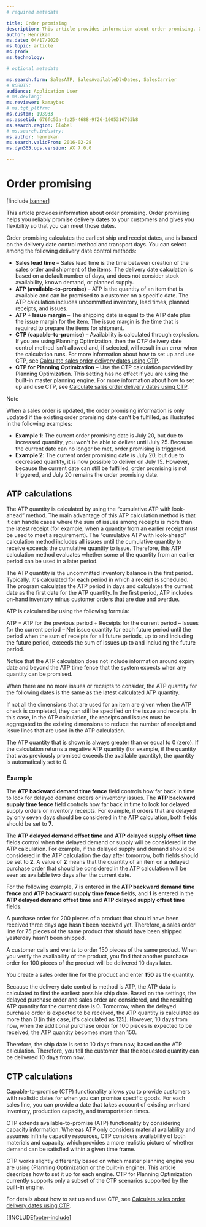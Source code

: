 ```yaml
---
# required metadata

title: Order promising
description: This article provides information about order promising. Order promising helps you reliably promise delivery dates to your customers and gives you flexibility so that you can meet those dates.
author: Henrikan
ms.date: 04/17/2020
ms.topic: article
ms.prod: 
ms.technology: 

# optional metadata

ms.search.form: SalesATP, SalesAvailableDlvDates, SalesCarrier
# ROBOTS: 
audience: Application User
# ms.devlang: 
ms.reviewer: kamaybac
# ms.tgt_pltfrm: 
ms.custom: 193933
ms.assetid: 676fc53a-fa25-4688-9f26-1005316763b8
ms.search.region: Global
# ms.search.industry: 
ms.author: henrikan
ms.search.validFrom: 2016-02-28
ms.dyn365.ops.version: AX 7.0.0

---
```


# Order promising

[!include [banner](../includes/banner.md)]

This article provides information about order promising. Order promising helps you reliably promise delivery dates to your customers and gives you flexibility so that you can meet those dates.

Order promising calculates the earliest ship and receipt dates, and is based on the delivery date control method and transport days. You can select among the following delivery date control methods:

- **Sales lead time** – Sales lead time is the time between creation of the sales order and shipment of the items. The delivery date calculation is based on a default number of days, and does not consider stock availability, known demand, or planned supply.
- **ATP (available-to-promise)** – ATP is the quantity of an item that is available and can be promised to a customer on a specific date. The ATP calculation includes uncommitted inventory, lead times, planned receipts, and issues.
- **ATP + Issue margin** – The shipping date is equal to the ATP date plus the issue margin for the item. The issue margin is the time that is required to prepare the items for shipment.
- **CTP (capable-to-promise)** – Availability is calculated through explosion.  If you are using Planning Optimization, then the *CTP* delivery date control method isn't allowed and, if selected, will result in an error when the calculation runs. For more information about how to set up and use CTP, see [Calculate sales order delivery dates using CTP](../master-planning/planning-optimization/calculate-delivery-dates-using-ctp.md).
- **CTP for Planning Optimization** – Use the CTP calculation provided by Planning Optimization. This setting has no effect if you are using the built-in master planning engine. For more information about how to set up and use CTP, see [Calculate sales order delivery dates using CTP](../master-planning/planning-optimization/calculate-delivery-dates-using-ctp.md).

> [!NOTE]
> When a sales order is updated, the order promising information is only updated if the existing order promising date can't be fulfilled, as illustrated in the following examples:
>
> - **Example 1**: The current order promising date is July 20, but due to increased quantity, you won't be able to deliver until July 25. Because the current date can no longer be met, order promising is triggered.
> - **Example 2**: The current order promising date is July 20, but due to decreased quantity, it is now possible to deliver on July 15. However, because the current date can still be fulfilled, order promising is not triggered, and July 20 remains the order promising date.

## ATP calculations

The ATP quantity is calculated by using the “cumulative ATP with look-ahead” method. The main advantage of this ATP calculation method is that it can handle cases where the sum of issues among receipts is more than the latest receipt (for example, when a quantity from an earlier receipt must be used to meet a requirement). The “cumulative ATP with look-ahead” calculation method includes all issues until the cumulative quantity to receive exceeds the cumulative quantity to issue. Therefore, this ATP calculation method evaluates whether some of the quantity from an earlier period can be used in a later period.  

The ATP quantity is the uncommitted inventory balance in the first period. Typically, it's calculated for each period in which a receipt is scheduled. The program calculates the ATP period in days and calculates the current date as the first date for the ATP quantity. In the first period, ATP includes on-hand inventory minus customer orders that are due and overdue.  

ATP is calculated by using the following formula:  

ATP = ATP for the previous period + Receipts for the current period – Issues for the current period – Net issue quantity for each future period until the period when the sum of receipts for all future periods, up to and including the future period, exceeds the sum of issues up to and including the future period.  

Notice that the ATP calculation does not include information around expiry date and beyond the ATP time fence that the system expects when any quantity can be promised.

When there are no more issues or receipts to consider, the ATP quantity for the following dates is the same as the latest calculated ATP quantity.  

If not all the dimensions that are used for an item are given when the ATP check is completed, they can still be specified on the issue and receipts. In this case, in the ATP calculation, the receipts and issues must be aggregated to the existing dimensions to reduce the number of receipt and issue lines that are used in the ATP calculation.  

The ATP quantity that is shown is always greater than or equal to 0 (zero). If the calculation returns a negative ATP quantity (for example, if the quantity that was previously promised exceeds the available quantity), the quantity is automatically set to 0.

### Example

The **ATP backward demand time fence** field controls how far back in time to look for delayed demand orders or inventory issues. The **ATP backward supply time fence** field controls how far back in time to look for delayed supply orders or inventory receipts. For example, if orders that are delayed by only seven days should be considered in the ATP calculation, both fields should be set to **7**.  

The **ATP delayed demand offset time** and **ATP delayed supply offset time** fields control when the delayed demand or supply will be considered in the ATP calculation. For example, if the delayed supply and demand should be considered in the ATP calculation the day after tomorrow, both fields should be set to **2**. A value of **2** means that the quantity of an item on a delayed purchase order that should be considered in the ATP calculation will be seen as available two days after the current date.  

For the following example, **7** is entered in the **ATP backward demand time fence** and **ATP backward supply time fence** fields, and **1** is entered in the **ATP delayed demand offset time** and **ATP delayed supply offset time** fields.  

A purchase order for 200 pieces of a product that should have been received three days ago hasn't been received yet. Therefore, a sales order line for 75 pieces of the same product that should have been shipped yesterday hasn't been shipped.  

A customer calls and wants to order 150 pieces of the same product. When you verify the availability of the product, you find that another purchase order for 100 pieces of the product will be delivered 10 days later.  

You create a sales order line for the product and enter **150** as the quantity.  

Because the delivery date control is method is ATP, the ATP data is calculated to find the earliest possible ship date. Based on the settings, the delayed purchase order and sales order are considered, and the resulting ATP quantity for the current date is 0. Tomorrow, when the delayed purchase order is expected to be received, the ATP quantity is calculated as more than 0 (in this case, it's calculated as 125). However, 10 days from now, when the additional purchase order for 100 pieces is expected to be received, the ATP quantity becomes more than 150.  

Therefore, the ship date is set to 10 days from now, based on the ATP calculation. Therefore, you tell the customer that the requested quantity can be delivered 10 days from now.

## CTP calculations

Capable-to-promise (CTP) functionality allows you to provide customers with realistic dates for when you can promise specific goods. For each sales line, you can provide a date that takes account of existing on-hand inventory, production capacity, and transportation times.

CTP extends available-to-promise (ATP) functionality by considering capacity information. Whereas ATP only considers material availability and assumes infinite capacity resources, CTP considers availability of both materials and capacity, which provides a more realistic picture of whether demand can be satisfied within a given time frame.

CTP works slightly differently based on which master planning engine you are using (Planning Optimization or the built-in engine). This article describes how to set it up for each engine. CTP for Planning Optimization currently supports only a subset of the CTP scenarios supported by the built-in engine.

For details about how to set up and use CTP, see [Calculate sales order delivery dates using CTP](../master-planning/planning-optimization/calculate-delivery-dates-using-ctp.md).

[!INCLUDE[footer-include](../../includes/footer-banner.md)]